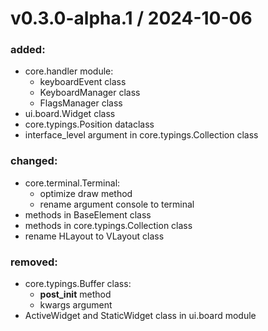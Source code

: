 
v0.3.0-alpha.1 / 2024-10-06
==================

### added:
  * core.handler module:
    * keyboardEvent class
    * KeyboardManager class
    * FlagsManager class
  * ui.board.Widget class
  * core.typings.Position dataclass
  * interface_level argument in core.typings.Collection class
### changed:
  * core.terminal.Terminal:
    * optimize draw method
    * rename argument console to terminal
  * methods in BaseElement class
  * methods in core.typings.Collection class
  * rename HLayout to VLayout class
### removed:
  * core.typings.Buffer class:
    * __post_init__ method
    * kwargs argument
  * ActiveWidget and StaticWidget class in ui.board module